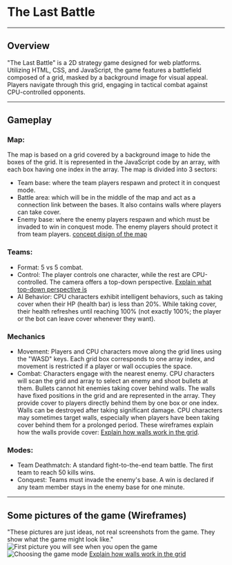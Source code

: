 # The Last Battle
***
## Overview
"The Last Battle" is a 2D strategy game designed for web platforms. Utilizing HTML, CSS, and JavaScript, the game features a battlefield composed of a grid, masked by a background image for visual appeal. Players navigate through this grid, engaging in tactical combat against CPU-controlled opponents.
***
## Gameplay
### Map:
The map is based on a grid covered by a background image to hide the boxes of the grid. It is represented in the JavaScript code by an array, with each box having one index in the array. The map is divided into 3 sectors:
- Team base: where the team players respawn and protect it in conquest mode.
- Battle area: which will be in the middle of the map and act as a connection link between the bases. It also contains walls where players can take cover.
- Enemy base: where the enemy players respawn and which must be invaded to win in conquest mode. The enemy players should protect it from team players.
  [concept disign of the map](https://whimsical.com/Ms5gWDWXEddNXqy3QEH66d)
### Teams:
- Format: 5 vs 5 combat.
- Control: The player controls one character, while the rest are CPU-controlled. The camera offers a top-down perspective. [Explain what top-down perspective is](https://whimsical.com/Ms5gWDWXEddNXqy3QEH66d)
- AI Behavior: CPU characters exhibit intelligent behaviors, such as taking cover when their HP (health bar) is less than 20%. While taking cover, their health refreshes until reaching 100% (not exactly 100%; the player or the bot can leave cover whenever they want).
### Mechanics
- Movement: Players and CPU characters move along the grid lines using the "WASD" keys. Each grid box corresponds to one array index, and movement is restricted if a player or wall occupies the space.
- Combat: Characters engage with the nearest enemy. CPU characters will scan the grid and array to select an enemy and shoot bullets at them. Bullets cannot hit enemies taking cover behind walls. The walls have fixed positions in the grid and are represented in the array. They provide cover to players directly behind them by one box or one index. Walls can be destroyed after taking significant damage. CPU characters may sometimes target walls, especially when players have been taking cover behind them for a prolonged period. These wireframes explain how the walls provide cover: [Explain how walls work in the grid](https://whimsical.com/Ms5gWDWXEddNXqy3QEH66d).
### Modes:
- Team Deathmatch: A standard fight-to-the-end team battle. The first team to reach 50 kills wins.
- Conquest: Teams must invade the enemy's base. A win is declared if any team member stays in the enemy base for one minute.
***
## Some pictures of the game (Wireframes)
"These pictures are just ideas, not real screenshots from the game. They show what the game might look like."
![First picture you will see when you open the game](https://i.ibb.co/z8PXbzv/PHOTO-2024-01-17-23-53-08.jpg)
![Choosing the game mode](https://i.ibb.co/Hrv0mLb/Frame-8.jpg)
[Explain how walls work in the grid](https://whimsical.com/Ms5gWDWXEddNXqy3QEH66d)
